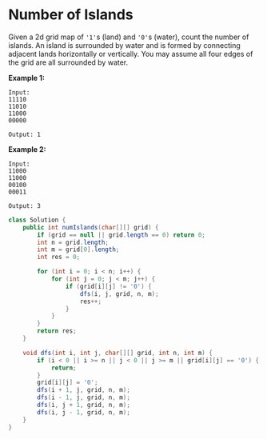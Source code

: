 # Number of Islands

Given a 2d grid map of `'1'`s (land) and `'0'`s (water), count the number of islands. An island is surrounded by water and is formed by connecting adjacent lands horizontally or vertically. You may assume all four edges of the grid are all surrounded by water.

**Example 1:**

```
Input:
11110
11010
11000
00000

Output: 1
```

**Example 2:**

```
Input:
11000
11000
00100
00011

Output: 3
```

```java
class Solution {
    public int numIslands(char[][] grid) {
        if (grid == null || grid.length == 0) return 0;
        int n = grid.length;
        int m = grid[0].length;
        int res = 0;

        for (int i = 0; i < n; i++) {
            for (int j = 0; j < m; j++) {
                if (grid[i][j] != '0') {
                    dfs(i, j, grid, n, m);
                    res++;
                }
            }
        }
        return res;
    }

    void dfs(int i, int j, char[][] grid, int n, int m) {
        if (i < 0 || i >= n || j < 0 || j >= m || grid[i][j] == '0') {
            return;
        }
        grid[i][j] = '0';
        dfs(i + 1, j, grid, n, m);
        dfs(i - 1, j, grid, n, m);
        dfs(i, j + 1, grid, n, m);
        dfs(i, j - 1, grid, n, m);
    }
}
```

